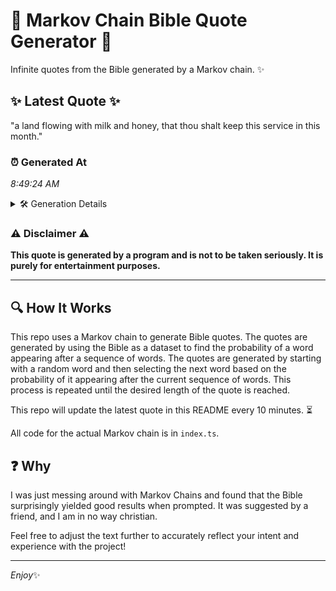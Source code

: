 # 📖 Markov Chain Bible Quote Generator 📖

Infinite quotes from the Bible generated by a Markov chain. ✨

## ✨ Latest Quote ✨
"a land flowing with milk and honey, that thou shalt keep this service in this month."

### ⏰ Generated At
*8:49:24 AM*

<details>
    <summary>🛠️ Generation Details</summary>
    <p>
        <strong>🌱 Seed:</strong> a<br>
        <strong>🔄 Iterations:</strong> 15<br>
        <strong>📜 Context History:</strong><br>[ a ]: land<br>[ a, land ]: flowing<br>[ a, land, flowing ]: with<br>[ a, land, flowing, with ]: milk<br>[ a, land, flowing, with, milk ]: and<br>[ a, land, flowing, with, milk, and ]: honey,<br>[ land, flowing, with, milk, and, honey, ]: that<br>[ flowing, with, milk, and, honey,, that ]: thou<br>[ with, milk, and, honey,, that, thou ]: shalt<br>[ milk, and, honey,, that, thou, shalt ]: keep<br>[ and, honey,, that, thou, shalt, keep ]: this<br>[ honey,, that, thou, shalt, keep, this ]: service<br>[ that, thou, shalt, keep, this, service ]: in<br>[ thou, shalt, keep, this, service, in ]: this<br>[ shalt, keep, this, service, in, this ]: month.<br>
    </p>
</details>

### ⚠️ Disclaimer ⚠️
**This quote is generated by a program and is not to be taken seriously. It is purely for entertainment purposes.**

---

## 🔍 How It Works

This repo uses a Markov chain to generate Bible quotes. The quotes are generated by using the Bible as a dataset to find the probability of a word appearing after a sequence of words. The quotes are generated by starting with a random word and then selecting the next word based on the probability of it appearing after the current sequence of words. This process is repeated until the desired length of the quote is reached.

This repo will update the latest quote in this README every 10 minutes. ⏳

All code for the actual Markov chain is in `index.ts`.

## ❓ Why

I was just messing around with Markov Chains and found that the Bible surprisingly yielded good results when prompted. 
It was suggested by a friend, and I am in no way christian.

Feel free to adjust the text further to accurately reflect your intent and experience with the project!

---

*Enjoy*✨
